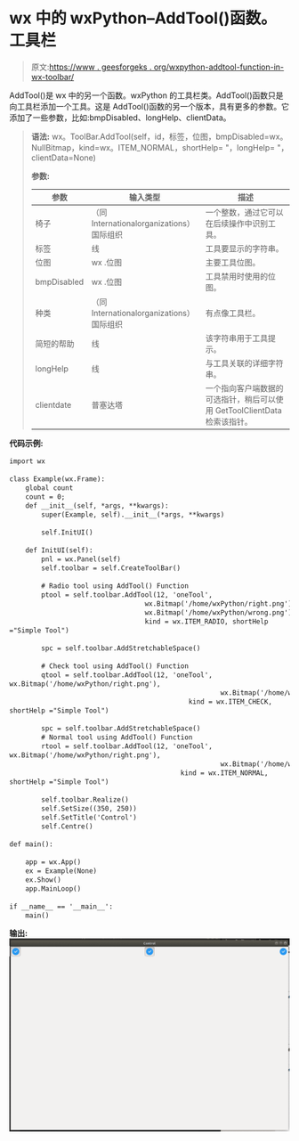 # wx 中的 wxPython–AddTool()函数。工具栏

> 原文:[https://www . geesforgeks . org/wxpython-addtool-function-in-wx-toolbar/](https://www.geeksforgeeks.org/wxpython-addtool-function-in-wx-toolbar/)

AddTool()是 wx 中的另一个函数。wxPython 的工具栏类。AddTool()函数只是向工具栏添加一个工具。这是 AddTool()函数的另一个版本，具有更多的参数。它添加了一些参数，比如:bmpDisabled、longHelp、clientData。

> **语法:** wx。ToolBar.AddTool(self，id，标签，位图，bmpDisabled=wx。NullBitmap，kind=wx。ITEM_NORMAL，shortHelp= "，longHelp= "，clientData=None)
> 
> **参数:**
> 
> | 参数 | 输入类型 | 描述 |
> | --- | --- | --- |
> | 椅子 | （同 Internationalorganizations）国际组织 | 一个整数，通过它可以在后续操作中识别工具。 |
> | 标签 | 线 | 工具要显示的字符串。 |
> | 位图 | wx .位图 | 主要工具位图。 |
> | bmpDisabled | wx .位图 | 工具禁用时使用的位图。 |
> | 种类 | （同 Internationalorganizations）国际组织 | 有点像工具栏。 |
> | 简短的帮助 | 线 | 该字符串用于工具提示。 |
> | longHelp | 线 | 与工具关联的详细字符串。 |
> | clientdate | 普塞达塔 | 一个指向客户端数据的可选指针，稍后可以使用 GetToolClientData 检索该指针。 |

**代码示例:**

```
import wx

class Example(wx.Frame):
    global count
    count = 0;
    def __init__(self, *args, **kwargs):
        super(Example, self).__init__(*args, **kwargs)

        self.InitUI()

    def InitUI(self):
        pnl = wx.Panel(self)
        self.toolbar = self.CreateToolBar()

        # Radio tool using AddTool() Function
        ptool = self.toolbar.AddTool(12, 'oneTool',  
                                  wx.Bitmap('/home/wxPython/right.png'),
                                  wx.Bitmap('/home/wxPython/wrong.png'), 
                                  kind = wx.ITEM_RADIO, shortHelp ="Simple Tool")

        spc = self.toolbar.AddStretchableSpace()

        # Check tool using AddTool() Function
        qtool = self.toolbar.AddTool(12, 'oneTool',  wx.Bitmap('/home/wxPython/right.png'), 
                                                     wx.Bitmap('/home/wxPython/wrong.png'), 
                                             kind = wx.ITEM_CHECK, shortHelp ="Simple Tool")

        spc = self.toolbar.AddStretchableSpace()
        # Normal tool using AddTool() Function
        rtool = self.toolbar.AddTool(12, 'oneTool',  wx.Bitmap('/home/wxPython/right.png'),
                                                     wx.Bitmap('/home/wxPython/wrong.png'), 
                                           kind = wx.ITEM_NORMAL, shortHelp ="Simple Tool")

        self.toolbar.Realize()
        self.SetSize((350, 250))
        self.SetTitle('Control')
        self.Centre()

def main():

    app = wx.App()
    ex = Example(None)
    ex.Show()
    app.MainLoop()

if __name__ == '__main__':
    main()
```

**输出:**
![](img/40e5390affc2d8a87d18364ed32ee9e3.png)